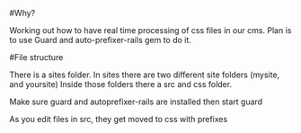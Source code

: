 #Why?

Working out how to have real time processing of css files in our cms. Plan is to use Guard and auto-prefixer-rails gem to do it.

#File structure

There is a sites folder. 
In sites there are two different site folders (mysite, and yoursite)
Inside those folders there a src and css folder. 

Make sure guard and autoprefixer-rails are installed then start guard

As you edit files in src, they get moved to css with prefixes
